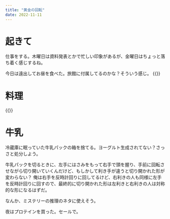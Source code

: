 ```yaml
---
title: "黄金の回転"
date: 2022-11-11
---
```



# 起きて
仕事をする。木曜日は資料発表とかで忙しい印象があるが、金曜日はちょっと落ち着く感じするね。

今日は遠出してお昼を食べた。旅館に付属してるのかな？そういう感じ。
{{<tweet user="dango_bot" id="1591030649502461953">}}
# 料理
{{<tweet user="dango_bot" id="1591042151441666056">}}
# 牛乳
冷蔵庫に眠っていた牛乳パックの箱を捨てる。ヨーグルト生成されてない？さっさと処分しよう。

牛乳パックを切るときに、左手にはさみをもって右手で頭を握り、手前に回転させながら切り開いていくんだけど、もしかして利き手が違うと切り開かれた形が変わらない？
俺は右手を反時計回りに回してるけど、右利きの人も同様に左手を反時計回りに回すので、最終的に切り開かれた形は左利きと右利きの人は対称的な形になるはずだ。

なんか、ミステリーの推理のネタに使えそう。


夜はプロテインを買った。セールで。